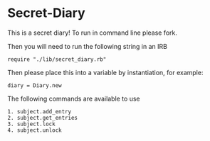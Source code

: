 # Secret-Diary
This is a secret diary! To run in command line please fork.

Then you will need to run the following string in an IRB
```
require "./lib/secret_diary.rb"
```

Then please place this into a variable by instantiation, for example:
```
diary = Diary.new
```

The following commands are available to use
```
1. subject.add_entry
2. subject.get_entries
3. subject.lock
4. subject.unlock
```
